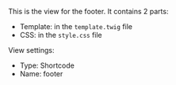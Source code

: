 This is the view for the footer. It contains 2 parts:

- Template: in the `template.twig` file
- CSS: in the `style.css` file

View settings:

- Type: Shortcode
- Name: footer